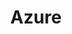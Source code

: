 ---
title: Azure
menu:
  product_pharmer_0.3.0:
    identifier: azure
    name: Azure
    parent: cloud
    weight: 15
menu_name: product_pharmer_0.3.0
---